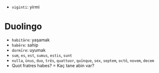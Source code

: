 - `viginti`: yirmi

# Duolingo
- `habitāre`: yaşamak
- `habēre`: sahip
- `dormīre`: uyumak
- `sum`, `es`, `est`, `sumus`, `estis`, `sunt`
- `nulla`, `ūnus`, `duo`, `trēs`, `quattuor`, `quīnque`, `sex`, `septem`, `octō`, `novem`, `decem`
- Quot fratres habes? = Kaç tane abin var?